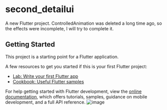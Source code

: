 # second_detailui

A new Flutter project.
ControlledAnimation was deleted a long time ago, so the effects were incomplete,  I will try to complete it.
## Getting Started

This project is a starting point for a Flutter application.

A few resources to get you started if this is your first Flutter project:

- [Lab: Write your first Flutter app](https://docs.flutter.dev/get-started/codelab)
- [Cookbook: Useful Flutter samples](https://docs.flutter.dev/cookbook)

For help getting started with Flutter development, view the
[online documentation](https://docs.flutter.dev/), which offers tutorials,
samples, guidance on mobile development, and a full API reference.
![image](https://github.com/tungtrieu0801/Flutter_Project_Day2/assets/126808438/76656023-50c0-4cfe-9a9e-a41baee19080)
